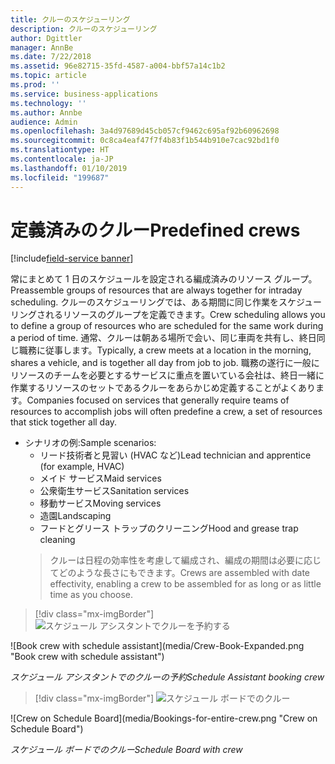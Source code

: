 ```yaml
---
title: クルーのスケジューリング
description: クルーのスケジューリング
author: Dgittler
manager: AnnBe
ms.date: 7/22/2018
ms.assetid: 96e82715-35fd-4587-a004-bbf57a14c1b2
ms.topic: article
ms.prod: ''
ms.service: business-applications
ms.technology: ''
ms.author: Annbe
audience: Admin
ms.openlocfilehash: 3a4d97689d45cb057cf9462c695af92b60962698
ms.sourcegitcommit: 0c8ca4eaf47f7f4b83f1b544b910e7cac92bd1f0
ms.translationtype: HT
ms.contentlocale: ja-JP
ms.lasthandoff: 01/10/2019
ms.locfileid: "199687"
---
```

#  <a name="predefined-crews"></a><span data-ttu-id="03520-103">定義済みのクルー</span><span class="sxs-lookup"><span data-stu-id="03520-103">Predefined crews</span></span>

[!include[field-service banner](../../../includes/field-service.md)]

<span data-ttu-id="03520-104">常にまとめて 1 日のスケジュールを設定される編成済みのリソース グループ。</span><span class="sxs-lookup"><span data-stu-id="03520-104">Preassemble groups of resources that are always together for intraday scheduling.</span></span> <span data-ttu-id="03520-105">クルーのスケジューリングでは、ある期間に同じ作業をスケジューリングされるリソースのグループを定義できます。</span><span class="sxs-lookup"><span data-stu-id="03520-105">Crew scheduling allows you to define a group of resources who are scheduled for the same work during a period of time.</span></span> <span data-ttu-id="03520-106">通常、クルーは朝ある場所で会い、同じ車両を共有し、終日同じ職務に従事します。</span><span class="sxs-lookup"><span data-stu-id="03520-106">Typically, a crew meets at a location in the morning, shares a vehicle, and is together all day from job to job.</span></span> <span data-ttu-id="03520-107">職務の遂行に一般にリソースのチームを必要とするサービスに重点を置いている会社は、終日一緒に作業するリソースのセットであるクルーをあらかじめ定義することがよくあります。</span><span class="sxs-lookup"><span data-stu-id="03520-107">Companies focused on services that generally require teams of resources to accomplish jobs will often predefine a crew, a set of resources that stick together all day.</span></span>

* <span data-ttu-id="03520-108">シナリオの例:</span><span class="sxs-lookup"><span data-stu-id="03520-108">Sample scenarios:</span></span>
    * <span data-ttu-id="03520-109">リード技術者と見習い (HVAC など)</span><span class="sxs-lookup"><span data-stu-id="03520-109">Lead technician and apprentice (for example, HVAC)</span></span>
    * <span data-ttu-id="03520-110">メイド サービス</span><span class="sxs-lookup"><span data-stu-id="03520-110">Maid services</span></span>
    * <span data-ttu-id="03520-111">公衆衛生サービス</span><span class="sxs-lookup"><span data-stu-id="03520-111">Sanitation services</span></span>
    * <span data-ttu-id="03520-112">移動サービス</span><span class="sxs-lookup"><span data-stu-id="03520-112">Moving services</span></span>
    * <span data-ttu-id="03520-113">造園</span><span class="sxs-lookup"><span data-stu-id="03520-113">Landscaping</span></span>
    * <span data-ttu-id="03520-114">フードとグリース トラップのクリーニング</span><span class="sxs-lookup"><span data-stu-id="03520-114">Hood and grease trap cleaning</span></span>
    > <span data-ttu-id="03520-115">クルーは日程の効率性を考慮して編成され、編成の期間は必要に応じてどのような長さにもできます。</span><span class="sxs-lookup"><span data-stu-id="03520-115">Crews are assembled with date effectivity, enabling a crew to be assembled for as long or as little time as you choose.</span></span>

> [!div class="mx-imgBorder"]
> <span data-ttu-id="03520-116">![スケジュール アシスタントでクルーを予約する](media/Crew-Book-Expanded.png "スケジュール アシスタントでクルーを予約する")
<!-- picture --></span><span class="sxs-lookup"><span data-stu-id="03520-116">![Book crew with schedule assistant](media/Crew-Book-Expanded.png "Book crew with schedule assistant")
<!-- picture --></span></span>

<span data-ttu-id="03520-117">*スケジュール アシスタントでのクルーの予約*</span><span class="sxs-lookup"><span data-stu-id="03520-117">*Schedule Assistant booking crew*</span></span>

> [!div class="mx-imgBorder"]
> <span data-ttu-id="03520-118">![スケジュール ボードでのクルー](media/Bookings-for-entire-crew.png "スケジュール ボードでのクルー")
<!-- picture --></span><span class="sxs-lookup"><span data-stu-id="03520-118">![Crew on Schedule Board](media/Bookings-for-entire-crew.png "Crew on Schedule Board")
<!-- picture --></span></span>

<span data-ttu-id="03520-119">*スケジュール ボードでのクルー*</span><span class="sxs-lookup"><span data-stu-id="03520-119">*Schedule Board with crew*</span></span>

